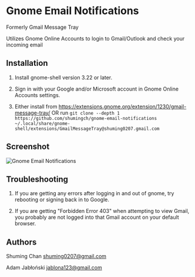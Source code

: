 # Gnome Email Notifications

Formerly Gmail Message Tray

Utilizes Gnome Online Accounts to login to Gmail/Outlook and check your incoming email

## Installation

1. Install gnome-shell version 3.22 or later.

2. Sign in with your Google and/or Microsoft account in Gnome Online Accounts settings.

3. Either install from https://extensions.gnome.org/extension/1230/gmail-message-tray/
OR
run `git clone --depth 1 https://github.com/shumingch/gnome-email-notifications ~/.local/share/gnome-shell/extensions/GmailMessageTray@shuming0207.gmail.com`

## Screenshot

![Gnome Email Notifications](screenshot.png "Gnome Email Notifications")

## Troubleshooting

1. If you are getting any errors after logging in and out of gnome, try rebooting or signing back in to Google.

1. If you are getting "Forbidden Error 403" when attempting to view Gmail, you probably are not logged into that Gmail account on your default browser.

## Authors

Shuming Chan <shuming0207@gmail.com>

Adam Jabłoński <jablona123@gmail.com>


